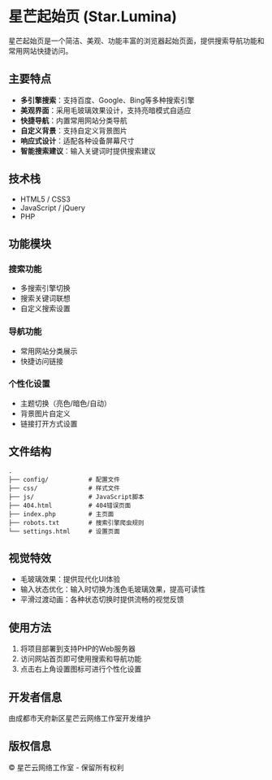 # 星芒起始页 (Star.Lumina)

星芒起始页是一个简洁、美观、功能丰富的浏览器起始页面，提供搜索导航功能和常用网站快捷访问。

## 主要特点

- **多引擎搜索**：支持百度、Google、Bing等多种搜索引擎
- **美观界面**：采用毛玻璃效果设计，支持亮暗模式自适应
- **快捷导航**：内置常用网站分类导航
- **自定义背景**：支持自定义背景图片
- **响应式设计**：适配各种设备屏幕尺寸
- **智能搜索建议**：输入关键词时提供搜索建议

## 技术栈

- HTML5 / CSS3
- JavaScript / jQuery
- PHP

## 功能模块

### 搜索功能
- 多搜索引擎切换
- 搜索关键词联想
- 自定义搜索设置

### 导航功能
- 常用网站分类展示
- 快捷访问链接

### 个性化设置
- 主题切换（亮色/暗色/自动）
- 背景图片自定义
- 链接打开方式设置

## 文件结构

```
.
├── config/           # 配置文件
├── css/              # 样式文件
├── js/               # JavaScript脚本
├── 404.html          # 404错误页面
├── index.php         # 主页面
├── robots.txt        # 搜索引擎爬虫规则
└── settings.html     # 设置页面
```

## 视觉特效

- 毛玻璃效果：提供现代化UI体验
- 输入状态优化：输入时切换为浅色毛玻璃效果，提高可读性
- 平滑过渡动画：各种状态切换时提供流畅的视觉反馈

## 使用方法

1. 将项目部署到支持PHP的Web服务器
2. 访问网站首页即可使用搜索和导航功能
3. 点击右上角设置图标可进行个性化设置

## 开发者信息

由成都市天府新区星芒云网络工作室开发维护

## 版权信息

© 星芒云网络工作室 - 保留所有权利